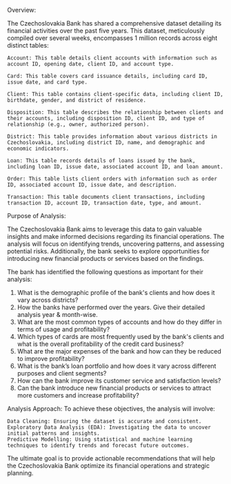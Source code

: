 Overview:

The Czechoslovakia Bank has shared a comprehensive dataset detailing its financial activities over the past five years. This dataset, meticulously compiled over several weeks, encompasses 1 million records across eight distinct tables:

    Account: This table details client accounts with information such as account ID, opening date, client ID, and account type.

    Card: This table covers card issuance details, including card ID, issue date, and card type.

    Client: This table contains client-specific data, including client ID, birthdate, gender, and district of residence.

    Disposition: This table describes the relationship between clients and their accounts, including disposition ID, client ID, and type of relationship (e.g., owner, authorized person).

    District: This table provides information about various districts in Czechoslovakia, including district ID, name, and demographic and economic indicators.

    Loan: This table records details of loans issued by the bank, including loan ID, issue date, associated account ID, and loan amount.

    Order: This table lists client orders with information such as order ID, associated account ID, issue date, and description.

    Transaction: This table documents client transactions, including transaction ID, account ID, transaction date, type, and amount.

Purpose of Analysis:

The Czechoslovakia Bank aims to leverage this data to gain valuable insights and make informed decisions regarding its financial operations. The analysis will focus on identifying trends, uncovering patterns, and assessing potential risks. Additionally, the bank seeks to explore opportunities for introducing new financial products or services based on the findings.    

The bank has identified the following questions as important for their analysis:
1. What is the demographic profile of the bank's clients and how does it vary across
districts?
2. How the banks have performed over the years. Give their detailed analysis year &
month-wise.
3. What are the most common types of accounts and how do they differ in terms of usage
and profitability?
4. Which types of cards are most frequently used by the bank's clients and what is the
overall profitability of the credit card business?
5. What are the major expenses of the bank and how can they be reduced to improve
profitability?
6. What is the bank’s loan portfolio and how does it vary across different purposes and
client segments?
7. How can the bank improve its customer service and satisfaction levels?
8. Can the bank introduce new financial products or services to attract more customers and
increase profitability?

Analysis Approach:
To achieve these objectives, the analysis will involve:

    Data Cleaning: Ensuring the dataset is accurate and consistent.
    Exploratory Data Analysis (EDA): Investigating the data to uncover initial patterns and insights.
    Predictive Modelling: Using statistical and machine learning techniques to identify trends and forecast future outcomes.

The ultimate goal is to provide actionable recommendations that will help the Czechoslovakia Bank optimize its financial operations and strategic planning.
